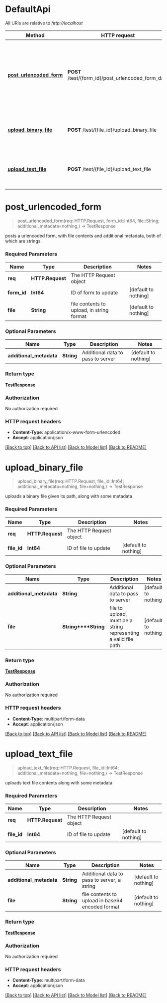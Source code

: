 # DefaultApi

All URIs are relative to *http://localhost*

Method | HTTP request | Description
------------- | ------------- | -------------
[**post_urlencoded_form**](DefaultApi.md#post_urlencoded_form) | **POST** /test/{form_id}/post_urlencoded_form_data | posts a urlencoded form, with file contents and additional metadata, both of which are strings
[**upload_binary_file**](DefaultApi.md#upload_binary_file) | **POST** /test/{file_id}/upload_binary_file | uploads a binary file given its path, along with some metadata
[**upload_text_file**](DefaultApi.md#upload_text_file) | **POST** /test/{file_id}/upload_text_file | uploads text file contents along with some metadata


# **post_urlencoded_form**
> post_urlencoded_form(req::HTTP.Request, form_id::Int64, file::String; additional_metadata=nothing,) -> TestResponse

posts a urlencoded form, with file contents and additional metadata, both of which are strings

### Required Parameters

Name | Type | Description  | Notes
------------- | ------------- | ------------- | -------------
 **req** | **HTTP.Request** | The HTTP Request object | 
**form_id** | **Int64**| ID of form to update | [default to nothing]
**file** | **String**| file contents to upload, in string format | [default to nothing]

### Optional Parameters

Name | Type | Description  | Notes
------------- | ------------- | ------------- | -------------
 **additional_metadata** | **String**| Additional data to pass to server | [default to nothing]

### Return type

[**TestResponse**](TestResponse.md)

### Authorization

No authorization required

### HTTP request headers

 - **Content-Type**: application/x-www-form-urlencoded
 - **Accept**: application/json

[[Back to top]](#) [[Back to API list]](../README.md#documentation-for-api-endpoints) [[Back to Model list]](../README.md#documentation-for-models) [[Back to README]](../README.md)

# **upload_binary_file**
> upload_binary_file(req::HTTP.Request, file_id::Int64; additional_metadata=nothing, file=nothing,) -> TestResponse

uploads a binary file given its path, along with some metadata

### Required Parameters

Name | Type | Description  | Notes
------------- | ------------- | ------------- | -------------
 **req** | **HTTP.Request** | The HTTP Request object | 
**file_id** | **Int64**| ID of file to update | [default to nothing]

### Optional Parameters

Name | Type | Description  | Notes
------------- | ------------- | ------------- | -------------
 **additional_metadata** | **String**| Additional data to pass to server | [default to nothing]
 **file** | **String****String**| file to upload, must be a string representing a valid file path | [default to nothing]

### Return type

[**TestResponse**](TestResponse.md)

### Authorization

No authorization required

### HTTP request headers

 - **Content-Type**: multipart/form-data
 - **Accept**: application/json

[[Back to top]](#) [[Back to API list]](../README.md#documentation-for-api-endpoints) [[Back to Model list]](../README.md#documentation-for-models) [[Back to README]](../README.md)

# **upload_text_file**
> upload_text_file(req::HTTP.Request, file_id::Int64; additional_metadata=nothing, file=nothing,) -> TestResponse

uploads text file contents along with some metadata

### Required Parameters

Name | Type | Description  | Notes
------------- | ------------- | ------------- | -------------
 **req** | **HTTP.Request** | The HTTP Request object | 
**file_id** | **Int64**| ID of file to update | [default to nothing]

### Optional Parameters

Name | Type | Description  | Notes
------------- | ------------- | ------------- | -------------
 **additional_metadata** | **String**| Additional data to pass to server, a string | [default to nothing]
 **file** | **String**| file contents to upload in base64 encoded format | [default to nothing]

### Return type

[**TestResponse**](TestResponse.md)

### Authorization

No authorization required

### HTTP request headers

 - **Content-Type**: multipart/form-data
 - **Accept**: application/json

[[Back to top]](#) [[Back to API list]](../README.md#documentation-for-api-endpoints) [[Back to Model list]](../README.md#documentation-for-models) [[Back to README]](../README.md)

